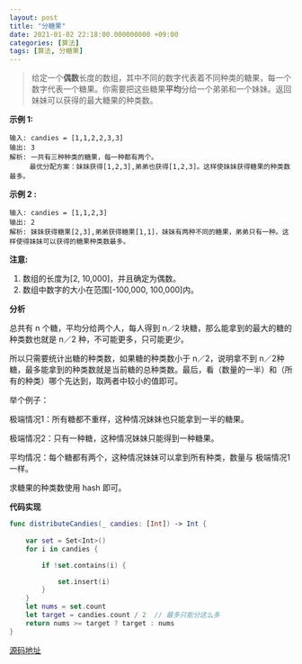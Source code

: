 ```yaml
---
layout: post
title: "分糖果"
date: 2021-01-02 22:18:00.000000000 +09:00
categories: [算法]
tags: [算法, 分糖果]
---
```


> 给定一个**偶数**长度的数组，其中不同的数字代表着不同种类的糖果，每一个数字代表一个糖果。你需要把这些糖果**平均**分给一个弟弟和一个妹妹。返回妹妹可以获得的最大糖果的种类数。

**示例 1:**

```
输入: candies = [1,1,2,2,3,3]
输出: 3
解析: 一共有三种种类的糖果，每一种都有两个。
     最优分配方案：妹妹获得[1,2,3],弟弟也获得[1,2,3]。这样使妹妹获得糖果的种类数最多。
```

**示例 2 :**

```
输入: candies = [1,1,2,3]
输出: 2
解析: 妹妹获得糖果[2,3],弟弟获得糖果[1,1]，妹妹有两种不同的糖果，弟弟只有一种。这样使得妹妹可以获得的糖果种类数最多。
```

**注意:**

1. 数组的长度为[2, 10,000]，并且确定为偶数。
2. 数组中数字的大小在范围[-100,000, 100,000]内。

**分析**

总共有 n 个糖，平均分给两个人，每人得到 n／2 块糖，那么能拿到的最大的糖的种类数也就是 n／2 种，不可能更多，只可能更少。

所以只需要统计出糖的种类数，如果糖的种类数小于 n／2，说明拿不到 n／2种糖，最多能拿到的种类数就是当前糖的总种类数。最后，看（数量的一半）和（所有的种类）哪个先达到，取两者中较小的值即可。

举个例子：

极端情况1：所有糖都不重样，这种情况妹妹也只能拿到一半的糖果。

极端情况2：只有一种糖，这种情况妹妹只能得到一种糖果。

平均情况：每个糖都有两个，这种情况妹妹可以拿到所有种类，数量与 极端情况1 一样。

求糖果的种类数使用 hash 即可。

**代码实现**

```swift
func distributeCandies(_ candies: [Int]) -> Int {
        
    var set = Set<Int>()
    for i in candies {

        if !set.contains(i) {

            set.insert(i)
        }
    }
    let nums = set.count
    let target = candies.count / 2  // 最多只能分这么多
    return nums >= target ? target : nums
}
```

[源码地址](<https://github.com/Jovins/Algorithm>)
